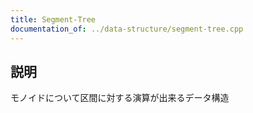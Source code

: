 ```yaml
---
title: Segment-Tree
documentation_of: ../data-structure/segment-tree.cpp
---
```


## 説明

モノイドについて区間に対する演算が出来るデータ構造
